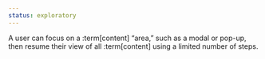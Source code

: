```yaml
---
status: exploratory
---
```


A user can focus on a :term[content] “area,” such as a modal or pop-up, then resume their view of all :term[content] using a limited number of steps.
